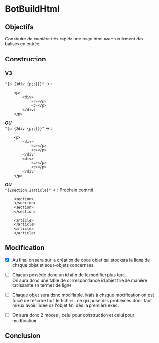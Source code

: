 # BotBuildHtml

## Objectifs 
Construire de manière très rapide une page html avec seulement des balises en entrée.  

## Construction 

### V3 
`"{p {1div {p;p}}}"` -> : 

		<p>
			<div>
				<p></p>
				<p></p>
			</div>
		</p>
**_OU_**  
`"{p {2div {p;p}}}"` -> : 

		<p>
			<div>
				<p></p>
				<p></p>
			</div>
			<div>
				<p></p>
				<p></p>
			</div>
		</p>
**_OU_**   
`"{2section;2article}"` -> : Prochain commit 
	
		<section>
		</section>
		<section>
		</section>

		<article>
		</article>
		<article>
		</article>

## Modification 
- [x] Au final on sera sur la création de code objet qui stockera la ligne de 	chaque objet et sous-objets concernées.  
- [ ] Chacun possède donc un id afin de le modifier plus tard.  
  On aura donc une table de correspondance id,objet trié de manière croissante en termes de ligne.  
- [ ] Chaque objet sera donc modifiable. Mais à chaque modification on est forcé de réécrire tout  le fichier , ce qui pose des problèmes donc faut mieux avoir l'idée de l'objet fini dès la première exec.
  
- [ ] On aura donc 2 modes , celui pour construction et celui pour modfication 


## Conclusion 